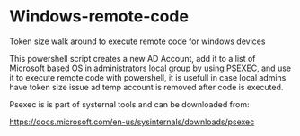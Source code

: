 # Windows-remote-code
Token size walk around to execute remote code for windows devices

This powershell script creates a new AD Account, add it to a list of Microsoft based OS in administrators local group by using PSEXEC, and use it to execute remote code with powershell, it is usefull in case local admins have token size issue ad temp account is removed after code is executed.

Psexec is is part of systernal tools and can be downloaded from:

https://docs.microsoft.com/en-us/sysinternals/downloads/psexec
